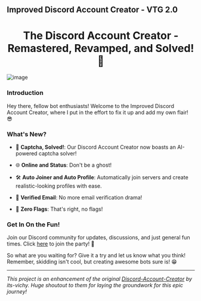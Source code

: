 ## Improved Discord Account Creator - VTG 2.0

<h1 align="center">The Discord Account Creator - Remastered, Revamped, and Solved! 🤖</h1>

![image](https://github.com/VastV2/VTG-V2/assets/141142253/17285054-48aa-40a3-8036-37418edb7f32)

### Introduction

Hey there, fellow bot enthusiasts! Welcome to the Improved Discord Account Creator, where I put in the effort to fix it up and add my own flair! 😎

### What's New?

- 🎩 **Captcha, Solved!**: Our Discord Account Creator now boasts an AI-powered captcha solver!

- 🌐 **Online and Status**: Don't be a ghost!

- 🛠️ **Auto Joiner and Auto Profile**: Automatically join servers and create realistic-looking profiles with ease.

- 💌 **Verified Email**: No more email verification drama!

- 💯 **Zero Flags**: That's right, no flags!

### Get In On the Fun!

Join our Discord community for updates, discussions, and just general fun times. Click [here](https://discord.gg/vast) to join the party! 🎉

So what are you waiting for? Give it a try and let us know what you think! Remember, skidding isn't cool, but creating awesome bots sure is! 😁

---
*This project is an enhancement of the original [Discord-Account-Creator](https://github.com/imvast/Discord-Account-Creator) by its-vichy. Huge shoutout to them for laying the groundwork for this epic journey!*
